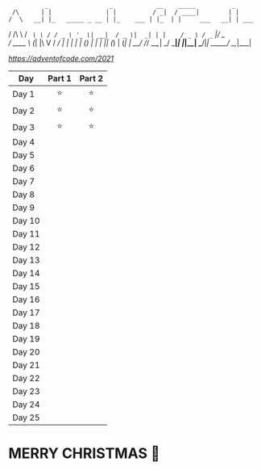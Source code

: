               _                 _            __    _____          _
     /\      | |               | |          / _|  / ____|        | |
    /  \   __| |_   _____ _ __ | |_    ___ | |_  | |     ___   __| | ___
   / /\ \ / _` \ \ / / _ \ '_ \| __|  / _ \|  _| | |    / _ \ / _` |/ _ \
  / ____ \ (_| |\ V /  __/ | | | |_  | (_) | |   | |___| (_) | (_| |  __/
 /_/    \_\__,_| \_/ \___|_| |_|\__|  \___/|_|    \_____\___/ \__,_|\___|

*https://adventofcode.com/2021*

Day | Part 1 | Part 2
--- | :-: | :-:
Day 1 | :star: | :star:
Day 2 | :star: | :star:
Day 3 | :star: | :star:
Day 4 | |
Day 5 | |
Day 6 | |
Day 7 | |
Day 8 | |
Day 9 | |
Day 10 | |
Day 11 | |
Day 12 | |
Day 13 | |
Day 14 | |
Day 15 | |
Day 16 | |
Day 17 | |
Day 18 | |
Day 19 | |
Day 20 | |
Day 21 | |
Day 22 | |
Day 23 | |
Day 24 | |
Day 25 | |
# MERRY CHRISTMAS :santa: